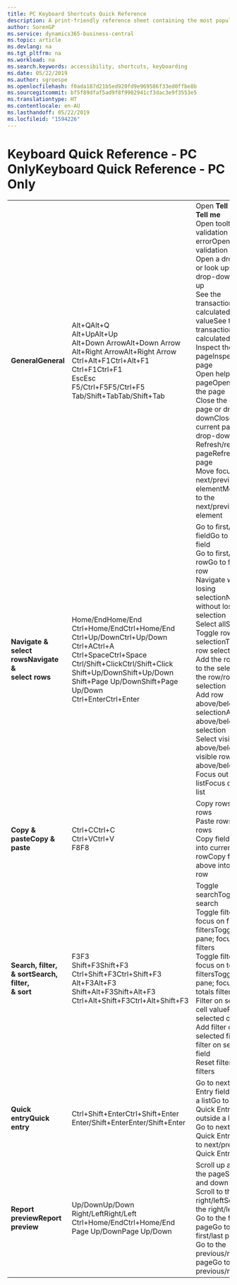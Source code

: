 ```yaml
---
title: PC Keyboard Shortcuts Quick Reference
description: A print-friendly reference sheet containing the most popular keyboard shortcuts for PC users.
author: SorenGP
ms.service: dynamics365-business-central
ms.topic: article
ms.devlang: na
ms.tgt_pltfrm: na
ms.workload: na
ms.search.keywords: accessibility, shortcuts, keyboarding
ms.date: 05/22/2019
ms.author: sgroespe
ms.openlocfilehash: f0ada187d21b5ed920fd9e969586f33ed0ffbe8b
ms.sourcegitcommit: bf5f89dfaf5ad9f8f9902941cf3dac3e9f3553e5
ms.translationtype: HT
ms.contentlocale: en-AU
ms.lasthandoff: 05/22/2019
ms.locfileid: "1594226"
---
```

# <a name="keyboard-quick-reference---pc-only"></a><span data-ttu-id="5e888-103">Keyboard Quick Reference - PC Only</span><span class="sxs-lookup"><span data-stu-id="5e888-103">Keyboard Quick Reference - PC Only</span></span>

||||  
|----------------|-----------|----------------|
|<span data-ttu-id="5e888-104">**General**</span><span class="sxs-lookup"><span data-stu-id="5e888-104">**General**</span></span>|<span data-ttu-id="5e888-105">Alt+Q</span><span class="sxs-lookup"><span data-stu-id="5e888-105">Alt+Q</span></span><br /><span data-ttu-id="5e888-106">Alt+Up</span><span class="sxs-lookup"><span data-stu-id="5e888-106">Alt+Up</span></span><br /><span data-ttu-id="5e888-107">Alt+Down Arrow</span><span class="sxs-lookup"><span data-stu-id="5e888-107">Alt+Down Arrow</span></span><br /><span data-ttu-id="5e888-108">Alt+Right Arrow</span><span class="sxs-lookup"><span data-stu-id="5e888-108">Alt+Right Arrow</span></span><br /><span data-ttu-id="5e888-109">Ctrl+Alt+F1</span><span class="sxs-lookup"><span data-stu-id="5e888-109">Ctrl+Alt+F1</span></span><br /><span data-ttu-id="5e888-110">Ctrl+F1</span><span class="sxs-lookup"><span data-stu-id="5e888-110">Ctrl+F1</span></span><br /><span data-ttu-id="5e888-111">Esc</span><span class="sxs-lookup"><span data-stu-id="5e888-111">Esc</span></span><br /><span data-ttu-id="5e888-112">F5/Ctrl+F5</span><span class="sxs-lookup"><span data-stu-id="5e888-112">F5/Ctrl+F5</span></span><br /><span data-ttu-id="5e888-113">Tab/Shift+Tab</span><span class="sxs-lookup"><span data-stu-id="5e888-113">Tab/Shift+Tab</span></span><br />|<span data-ttu-id="5e888-114">Open **Tell me**</span><span class="sxs-lookup"><span data-stu-id="5e888-114">Open **Tell me**</span></span><br /><span data-ttu-id="5e888-115">Open tooltip or validation error</span><span class="sxs-lookup"><span data-stu-id="5e888-115">Open tooltip or validation error</span></span><br /><span data-ttu-id="5e888-116">Open a drop-down or look up</span><span class="sxs-lookup"><span data-stu-id="5e888-116">Open a drop-down or look up</span></span><br /><span data-ttu-id="5e888-117">See the transactions for calculated value</span><span class="sxs-lookup"><span data-stu-id="5e888-117">See the transactions for calculated value</span></span><br /><span data-ttu-id="5e888-118">Inspect the page</span><span class="sxs-lookup"><span data-stu-id="5e888-118">Inspect the page</span></span><br /><span data-ttu-id="5e888-119">Open help for the page</span><span class="sxs-lookup"><span data-stu-id="5e888-119">Open help for the page</span></span><br /><span data-ttu-id="5e888-120">Close the current page or drop-down</span><span class="sxs-lookup"><span data-stu-id="5e888-120">Close the current page or drop-down</span></span><br /><span data-ttu-id="5e888-121">Refresh/reload page</span><span class="sxs-lookup"><span data-stu-id="5e888-121">Refresh/reload page</span></span><br /><span data-ttu-id="5e888-122">Move focus to the next/previous element</span><span class="sxs-lookup"><span data-stu-id="5e888-122">Move focus to the next/previous element</span></span>|
|<span data-ttu-id="5e888-123">**Navigate &<br />select rows**</span><span class="sxs-lookup"><span data-stu-id="5e888-123">**Navigate &<br />select rows**</span></span>| <span data-ttu-id="5e888-124">Home/End</span><span class="sxs-lookup"><span data-stu-id="5e888-124">Home/End</span></span><br /><span data-ttu-id="5e888-125">Ctrl+Home/End</span><span class="sxs-lookup"><span data-stu-id="5e888-125">Ctrl+Home/End</span></span> <br /><span data-ttu-id="5e888-126">Ctrl+Up/Down</span><span class="sxs-lookup"><span data-stu-id="5e888-126">Ctrl+Up/Down</span></span><br /><span data-ttu-id="5e888-127">Ctrl+A</span><span class="sxs-lookup"><span data-stu-id="5e888-127">Ctrl+A</span></span> <br /><span data-ttu-id="5e888-128">Ctrl+Space</span><span class="sxs-lookup"><span data-stu-id="5e888-128">Ctrl+Space</span></span><br /><span data-ttu-id="5e888-129">Ctrl/Shift+Click</span><span class="sxs-lookup"><span data-stu-id="5e888-129">Ctrl/Shift+Click</span></span><br /><span data-ttu-id="5e888-130">Shift+Up/Down</span><span class="sxs-lookup"><span data-stu-id="5e888-130">Shift+Up/Down</span></span><br /><span data-ttu-id="5e888-131">Shift+Page Up/Down</span><span class="sxs-lookup"><span data-stu-id="5e888-131">Shift+Page Up/Down</span></span><br /><span data-ttu-id="5e888-132">Ctrl+Enter</span><span class="sxs-lookup"><span data-stu-id="5e888-132">Ctrl+Enter</span></span>| <span data-ttu-id="5e888-133">Go to first/last field</span><span class="sxs-lookup"><span data-stu-id="5e888-133">Go to first/last field</span></span><br /><span data-ttu-id="5e888-134">Go to first/last row</span><span class="sxs-lookup"><span data-stu-id="5e888-134">Go to first/last row</span></span><br /><span data-ttu-id="5e888-135">Navigate without losing selection</span><span class="sxs-lookup"><span data-stu-id="5e888-135">Navigate without losing selection</span></span><br /><span data-ttu-id="5e888-136">Select all</span><span class="sxs-lookup"><span data-stu-id="5e888-136">Select all</span></span><br /><span data-ttu-id="5e888-137">Toggle row selection</span><span class="sxs-lookup"><span data-stu-id="5e888-137">Toggle row selection</span></span><br /> <span data-ttu-id="5e888-138">Add the row/rows to the selection</span><span class="sxs-lookup"><span data-stu-id="5e888-138">Add the row/rows to the selection</span></span><br /><span data-ttu-id="5e888-139">Add row above/below to selection</span><span class="sxs-lookup"><span data-stu-id="5e888-139">Add row above/below to selection</span></span><br /><span data-ttu-id="5e888-140">Select visible rows above/below</span><span class="sxs-lookup"><span data-stu-id="5e888-140">Select visible rows above/below</span></span> <br /><span data-ttu-id="5e888-141">Focus out of the list</span><span class="sxs-lookup"><span data-stu-id="5e888-141">Focus out of the list</span></span>|
|<span data-ttu-id="5e888-142">**Copy & paste**</span><span class="sxs-lookup"><span data-stu-id="5e888-142">**Copy & paste**</span></span>|<span data-ttu-id="5e888-143">Ctrl+C</span><span class="sxs-lookup"><span data-stu-id="5e888-143">Ctrl+C</span></span><br /><span data-ttu-id="5e888-144">Ctrl+V</span><span class="sxs-lookup"><span data-stu-id="5e888-144">Ctrl+V</span></span><br /><span data-ttu-id="5e888-145">F8</span><span class="sxs-lookup"><span data-stu-id="5e888-145">F8</span></span>|<span data-ttu-id="5e888-146">Copy rows</span><span class="sxs-lookup"><span data-stu-id="5e888-146">Copy rows</span></span><br /><span data-ttu-id="5e888-147">Paste rows</span><span class="sxs-lookup"><span data-stu-id="5e888-147">Paste rows</span></span><br /><span data-ttu-id="5e888-148">Copy field above into current row</span><span class="sxs-lookup"><span data-stu-id="5e888-148">Copy field above into current row</span></span>|
|<span data-ttu-id="5e888-149">**Search, filter, <br />& sort**</span><span class="sxs-lookup"><span data-stu-id="5e888-149">**Search, filter, <br />& sort**</span></span>|<span data-ttu-id="5e888-150">F3</span><span class="sxs-lookup"><span data-stu-id="5e888-150">F3</span></span><br /><span data-ttu-id="5e888-151">Shift+F3</span><span class="sxs-lookup"><span data-stu-id="5e888-151">Shift+F3</span></span><br /><span data-ttu-id="5e888-152">Ctrl+Shift+F3</span><span class="sxs-lookup"><span data-stu-id="5e888-152">Ctrl+Shift+F3</span></span><br /><span data-ttu-id="5e888-153">Alt+F3</span><span class="sxs-lookup"><span data-stu-id="5e888-153">Alt+F3</span></span><br /><span data-ttu-id="5e888-154">Shift+Alt+F3</span><span class="sxs-lookup"><span data-stu-id="5e888-154">Shift+Alt+F3</span></span><br /><span data-ttu-id="5e888-155">Ctrl+Alt+Shift+F3</span><span class="sxs-lookup"><span data-stu-id="5e888-155">Ctrl+Alt+Shift+F3</span></span>|<span data-ttu-id="5e888-156">Toggle search</span><span class="sxs-lookup"><span data-stu-id="5e888-156">Toggle search</span></span><br /><span data-ttu-id="5e888-157">Toggle filter pane; focus on field filters</span><span class="sxs-lookup"><span data-stu-id="5e888-157">Toggle filter pane; focus on field filters</span></span><br /><span data-ttu-id="5e888-158">Toggle filter pane; focus on totals filters</span><span class="sxs-lookup"><span data-stu-id="5e888-158">Toggle filter pane; focus on totals filters</span></span><br /><span data-ttu-id="5e888-159">Filter on selected cell value</span><span class="sxs-lookup"><span data-stu-id="5e888-159">Filter on selected cell value</span></span><br /><span data-ttu-id="5e888-160">Add filter on selected field</span><span class="sxs-lookup"><span data-stu-id="5e888-160">Add filter on selected field</span></span><br /><span data-ttu-id="5e888-161">Reset filters</span><span class="sxs-lookup"><span data-stu-id="5e888-161">Reset filters</span></span>|
|<span data-ttu-id="5e888-162">**Quick entry**</span><span class="sxs-lookup"><span data-stu-id="5e888-162">**Quick entry**</span></span>|<span data-ttu-id="5e888-163">Ctrl+Shift+Enter</span><span class="sxs-lookup"><span data-stu-id="5e888-163">Ctrl+Shift+Enter</span></span><br /><span data-ttu-id="5e888-164">Enter/Shift+Enter</span><span class="sxs-lookup"><span data-stu-id="5e888-164">Enter/Shift+Enter</span></span>|<span data-ttu-id="5e888-165">Go to next Quick Entry field outside a list</span><span class="sxs-lookup"><span data-stu-id="5e888-165">Go to next Quick Entry field outside a list</span></span><br /><span data-ttu-id="5e888-166">Go to next/previous Quick Entry field</span><span class="sxs-lookup"><span data-stu-id="5e888-166">Go to next/previous Quick Entry field</span></span>|
|<span data-ttu-id="5e888-167">**Report preview**</span><span class="sxs-lookup"><span data-stu-id="5e888-167">**Report preview**</span></span>|<span data-ttu-id="5e888-168">Up/Down</span><span class="sxs-lookup"><span data-stu-id="5e888-168">Up/Down</span></span><br /><span data-ttu-id="5e888-169">Right/Left</span><span class="sxs-lookup"><span data-stu-id="5e888-169">Right/Left</span></span><br /><span data-ttu-id="5e888-170">Ctrl+Home/End</span><span class="sxs-lookup"><span data-stu-id="5e888-170">Ctrl+Home/End</span></span><br /><span data-ttu-id="5e888-171">Page Up/Down</span><span class="sxs-lookup"><span data-stu-id="5e888-171">Page Up/Down</span></span>|<span data-ttu-id="5e888-172">Scroll up and down the page</span><span class="sxs-lookup"><span data-stu-id="5e888-172">Scroll up and down the page</span></span><br /><span data-ttu-id="5e888-173">Scroll to the right/left</span><span class="sxs-lookup"><span data-stu-id="5e888-173">Scroll to the right/left</span></span> <br /><span data-ttu-id="5e888-174">Go to the first/last page</span><span class="sxs-lookup"><span data-stu-id="5e888-174">Go to the first/last page</span></span><br /><span data-ttu-id="5e888-175">Go to the previous/next page</span><span class="sxs-lookup"><span data-stu-id="5e888-175">Go to the previous/next page</span></span>|
